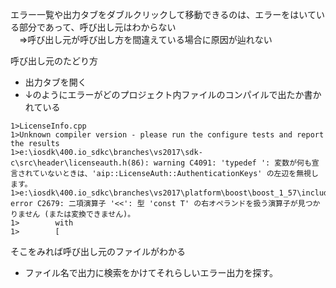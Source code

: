 エラー一覧や出力タブをダブルクリックして移動できるのは、エラーをはいている部分であって、呼び出し元はわからない  
　⇒呼び出し元が呼び出し方を間違えている場合に原因が辿れない
 
 呼び出し元のたどり方
 - 出力タブを開く
 - ↓のようにエラーがどのプロジェクト内ファイルのコンパイルで出たか書かれている
 ```
1>LicenseInfo.cpp
1>Unknown compiler version - please run the configure tests and report the results
1>e:\iosdk\400.io_sdkc\branches\vs2017\sdk-c\src\header\licenseauth.h(86): warning C4091: 'typedef ': 変数が何も宣言されていないときは、'aip::LicenseAuth::AuthenticationKeys' の左辺を無視します。
1>e:\iosdk\400.io_sdkc\branches\vs2017\platform\boost\boost_1_57\include\boost\format\feed_args.hpp(99): error C2679: 二項演算子 '<<': 型 'const T' の右オペランドを扱う演算子が見つかりません (または変換できません)。
1>        with
1>        [
 ```
 そこをみれば呼び出し元のファイルがわかる

- ファイル名で出力に検索をかけてそれらしいエラー出力を探す。
